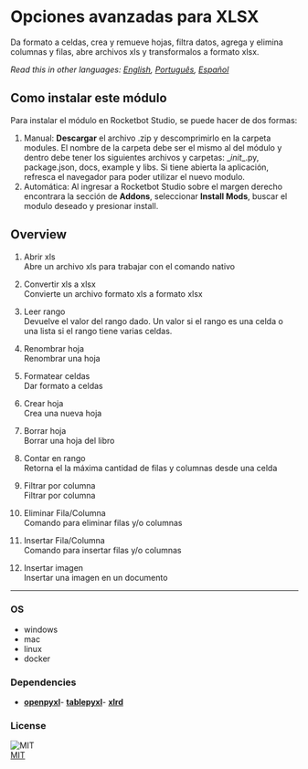 



# Opciones avanzadas para XLSX
  
Da formato a celdas, crea y remueve hojas, filtra datos, agrega y elimina columnas y filas, abre archivos xls y transformalos a formato xlsx.  

*Read this in other languages: [English](README.md), [Português](README.pr.md), [Español](README.es.md)*

## Como instalar este módulo
  
Para instalar el módulo en Rocketbot Studio, se puede hacer de dos formas:
1. Manual: __Descargar__ el archivo .zip y descomprimirlo en la carpeta modules. El nombre de la carpeta debe ser el mismo al del módulo y dentro debe tener los siguientes archivos y carpetas: \__init__.py, package.json, docs, example y libs. Si tiene abierta la aplicación, refresca el navegador para poder utilizar el nuevo modulo.
2. Automática: Al ingresar a Rocketbot Studio sobre el margen derecho encontrara la sección de **Addons**, seleccionar **Install Mods**, buscar el modulo deseado y presionar install.  


## Overview


1. Abrir xls  
Abre un archivo xls para trabajar con el comando nativo

2. Convertir xls a xlsx  
Convierte un archivo formato xls a formato xlsx

3. Leer rango  
Devuelve el valor del rango dado. Un valor si el rango es una celda o una lista si el rango tiene varias celdas.

4. Renombrar hoja  
Renombrar una hoja

5. Formatear celdas  
Dar formato a celdas

6. Crear hoja  
Crea una nueva hoja

7. Borrar hoja  
Borrar una hoja del libro

8. Contar en rango  
Retorna el la máxima cantidad de filas y columnas desde una celda

9. Filtrar por columna  
Filtrar por columna

10. Eliminar Fila/Columna  
Comando para eliminar filas y/o columnas

11. Insertar Fila/Columna  
Comando para insertar filas y/o columnas

12. Insertar imagen  
Insertar una imagen en un documento  




----
### OS

- windows
- mac
- linux
- docker

### Dependencies
- [**openpyxl**](https://pypi.org/project/openpyxl/)- [**tablepyxl**](https://pypi.org/project/tablepyxl/)- [**xlrd**](https://pypi.org/project/xlrd/)
### License
  
![MIT](https://camo.githubusercontent.com/107590fac8cbd65071396bb4d04040f76cde5bde/687474703a2f2f696d672e736869656c64732e696f2f3a6c6963656e73652d6d69742d626c75652e7376673f7374796c653d666c61742d737175617265)  
[MIT](http://opensource.org/licenses/mit-license.ph)